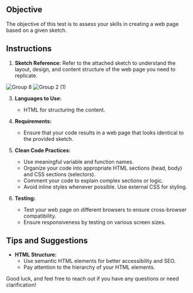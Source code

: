 
## Objective

The objective of this test is to assess your skills in creating a web page based on a given sketch.

## Instructions

1. **Sketch Reference:** Refer to the attached sketch to understand the layout, design, and content structure of the web page you need to replicate.

![Group 8](https://github.com/0marwa0/HTML-CSS-daily-missions/assets/14044653/cf2d7fc8-f851-4062-8c97-287a58f27290)
![Group 2 (1)](https://github.com/0marwa0/HTML-CSS-daily-missions/assets/14044653/204c8f68-20ca-4b86-9a22-4e5639f3b906)



3. **Languages to Use:**
   - HTML for structuring the content.
 
 

4. **Requirements:**
   - Ensure that your code results in a web page that looks identical to the provided sketch.



5. **Clean Code Practices:**
   - Use meaningful variable and function names.
   - Organize your code into appropriate HTML sections (head, body) and CSS sections (selectors).
   - Comment your code to explain complex sections or logic.
   - Avoid inline styles whenever possible. Use external CSS for styling.
   

7. **Testing:**
   - Test your web page on different browsers to ensure cross-browser compatibility.
   - Ensure responsiveness by testing on various screen sizes.


## Tips and Suggestions

- **HTML Structure:**
  - Use semantic HTML elements for better accessibility and SEO.
  - Pay attention to the hierarchy of your HTML elements.


Good luck, and feel free to reach out if you have any questions or need clarification!
